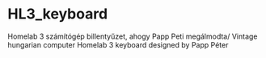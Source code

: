 # HL3_keyboard
Homelab 3 számítógép billentyűzet, ahogy Papp Peti megálmodta/ Vintage hungarian computer Homelab 3 keyboard designed by Papp Péter
